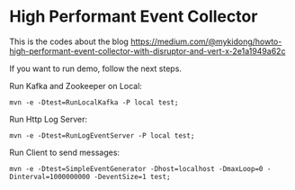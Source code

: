 # High Performant Event Collector

This is the codes about the blog https://medium.com/@mykidong/howto-high-performant-event-collector-with-disruptor-and-vert-x-2e1a1949a62c

If you want to run demo, follow the next steps.

Run Kafka and Zookeeper on Local:

    mvn -e -Dtest=RunLocalKafka -P local test;
  
  
Run Http Log Server:

    mvn -e -Dtest=RunLogEventServer -P local test;
    
Run Client to send messages:

    mvn -e -Dtest=SimpleEventGenerator -Dhost=localhost -DmaxLoop=0 -Dinterval=1000000000 -DeventSize=1 test;
    
    
